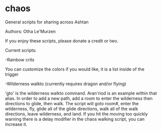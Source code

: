 # chaos
General scripts for sharing across Ashtan

Authors: Otha Le'Murzen

If you enjoy these scripts, please donate a credit or two.

Current scripts:

-Rainbow crits

You can customize the colors if you would like, it is a list inside of the trigger

-Wilderness walkto (currently requires dragon and/or flying)

'gto' is the wilderness walkto command.  Aran'riod is an example within that alias.  In order to add a new path, add a room to enter the wilderness then directions to glide, then walk.  The script will goto room#, enter the wilderness, fly, glide all of the glide directions, walk all of the walk directions, leave wilderness, and land.  If you hit the moving too quickly warning there is a delay modifier in the chaos walking script, you can increase it.
